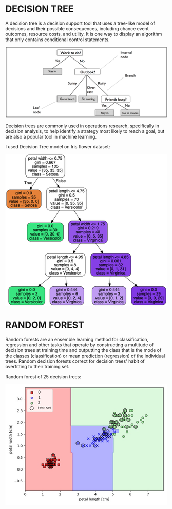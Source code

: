 # DECISION TREE

A decision tree is a decision support tool that uses a tree-like model of decisions and their possible consequences, 
including chance event outcomes, resource costs, and utility. It is one way to display an algorithm that only 
contains conditional control statements.

![decision_tree_theory](decision_tree_theory.png)

Decision trees are commonly used in operations research, specifically in decision analysis, 
to help identify a strategy most likely to reach a goal, but are also a popular tool in machine learning.

I used Decision Tree model on Iris flower dataset:

![tree](tree.png)

# RANDOM FOREST

Random forests are an ensemble learning method for classification, regression and other tasks that operate by constructing a multitude of decision trees at training time and outputting the class that is the mode of the classes (classification) or mean prediction (regression) of the individual trees. Random decision forests correct for decision trees' habit of overfitting to their training set.

Random forest of 25 decision trees:

![random_forest](random_forest_25DT.jpg)
